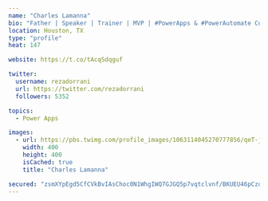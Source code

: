 ```yaml
---
name: "Charles Lamanna"
bio: "Father | Speaker | Trainer | MVP | #PowerApps & #PowerAutomate Community Super User | YouTuber Right-pointing triangle http://youtube.com/c/rezadorrani | Learn - Share - Clockwise rightwards and leftwards open circle arrows"
location: Houston, TX
type: "profile"
heat: 147

website: https://t.co/tAcqSdqguf

twitter:
  username: rezadorrani
  url: https://twitter.com/rezadorrani
  followers: 5352

topics:
  - Power Apps

images:
  - url: https://pbs.twimg.com/profile_images/1063114045270777856/qeT-jpWr_400x400.jpg
    width: 400
    height: 400
    isCached: true
    title: "Charles Lamanna"

secured: "zsmXYpEgd5CfCVkBvIAsChoc0N1WhgIWQ7GJGQ5p7vqtclvnf/BKUEU46pCzqiVcYUsuiOOlKQ1FpjzPrgaIRKb2dIa4yQZ8kfWZoKlxiUCEMfN+ClcxF6yWlVX8jiJUg/a2SmkjaqBgj/L99bbZdnqdkNWmifOJJgJm7S+IA8GZc3AGevyXUqL25oEDWz7w6i6seNhRlHJG85Z8X7s+HqVKw2z7XkcM3Wc8cPiZSvRpKoUg3zjpKC8pKG3Y4RqSx6dr8drQpm6jFWt+u2SMYusejAK1hPAMhggcwUX6bBiyEM1pe3cubs3w7nfjC90jajTpVXvei9/OqP6NO9bSTaowJ8oSZTBseIor6UHCOQyTELBM+faadOC+5Yt7OFTtTxjrsGSh/EJmMngfaqFvGw/Rg/kUXdm9pgiZGfRWcmM=;u4TMq47RsEhDpr/b9I129g=="
---
```


